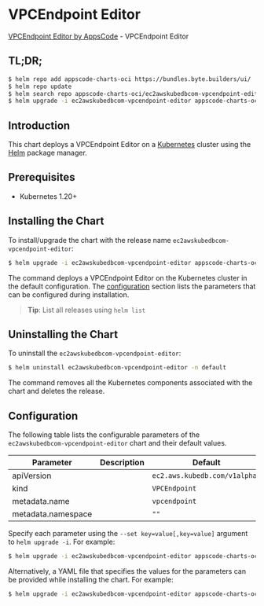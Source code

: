 # VPCEndpoint Editor

[VPCEndpoint Editor by AppsCode](https://appscode.com) - VPCEndpoint Editor

## TL;DR;

```bash
$ helm repo add appscode-charts-oci https://bundles.byte.builders/ui/
$ helm repo update
$ helm search repo appscode-charts-oci/ec2awskubedbcom-vpcendpoint-editor --version=v0.12.0
$ helm upgrade -i ec2awskubedbcom-vpcendpoint-editor appscode-charts-oci/ec2awskubedbcom-vpcendpoint-editor -n default --create-namespace --version=v0.12.0
```

## Introduction

This chart deploys a VPCEndpoint Editor on a [Kubernetes](http://kubernetes.io) cluster using the [Helm](https://helm.sh) package manager.

## Prerequisites

- Kubernetes 1.20+

## Installing the Chart

To install/upgrade the chart with the release name `ec2awskubedbcom-vpcendpoint-editor`:

```bash
$ helm upgrade -i ec2awskubedbcom-vpcendpoint-editor appscode-charts-oci/ec2awskubedbcom-vpcendpoint-editor -n default --create-namespace --version=v0.12.0
```

The command deploys a VPCEndpoint Editor on the Kubernetes cluster in the default configuration. The [configuration](#configuration) section lists the parameters that can be configured during installation.

> **Tip**: List all releases using `helm list`

## Uninstalling the Chart

To uninstall the `ec2awskubedbcom-vpcendpoint-editor`:

```bash
$ helm uninstall ec2awskubedbcom-vpcendpoint-editor -n default
```

The command removes all the Kubernetes components associated with the chart and deletes the release.

## Configuration

The following table lists the configurable parameters of the `ec2awskubedbcom-vpcendpoint-editor` chart and their default values.

|     Parameter      | Description |                 Default                  |
|--------------------|-------------|------------------------------------------|
| apiVersion         |             | <code>ec2.aws.kubedb.com/v1alpha1</code> |
| kind               |             | <code>VPCEndpoint</code>                 |
| metadata.name      |             | <code>vpcendpoint</code>                 |
| metadata.namespace |             | <code>""</code>                          |


Specify each parameter using the `--set key=value[,key=value]` argument to `helm upgrade -i`. For example:

```bash
$ helm upgrade -i ec2awskubedbcom-vpcendpoint-editor appscode-charts-oci/ec2awskubedbcom-vpcendpoint-editor -n default --create-namespace --version=v0.12.0 --set apiVersion=ec2.aws.kubedb.com/v1alpha1
```

Alternatively, a YAML file that specifies the values for the parameters can be provided while
installing the chart. For example:

```bash
$ helm upgrade -i ec2awskubedbcom-vpcendpoint-editor appscode-charts-oci/ec2awskubedbcom-vpcendpoint-editor -n default --create-namespace --version=v0.12.0 --values values.yaml
```
